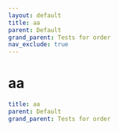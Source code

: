 ```yaml
---
layout: default
title: aa
parent: Default
grand_parent: Tests for order
nav_exclude: true
---
```


# aa

```yaml
title: aa
parent: Default
grand_parent: Tests for order
```
